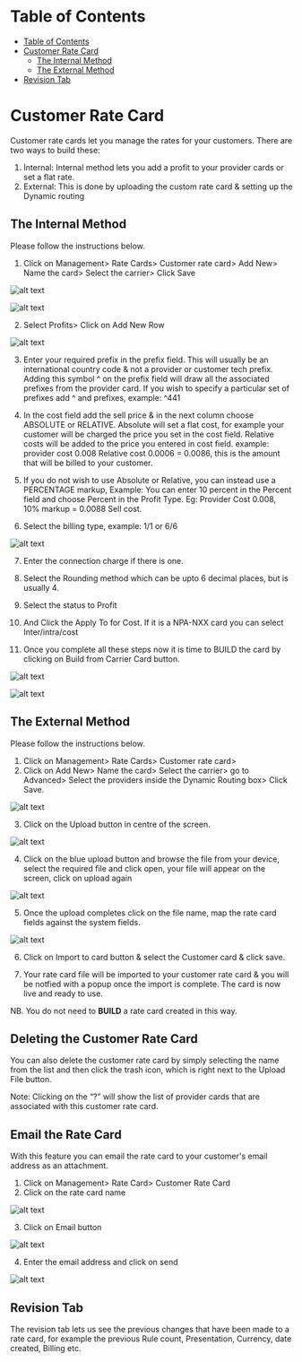 # Table of Contents

* [Table of Contents](#table-of-contents)
* [Customer Rate Card](#customer-rate-card)
   * [The Internal Method](#the-internal-method)
   * [The External Method](#the-external-method)
* [Revision Tab](#revision-tab)  



# Customer Rate Card

Customer rate cards let you manage the rates for your customers. There are two ways to build these: 

1. Internal: Internal method lets you add a profit to your provider cards or set a flat rate.
2. External: This is done by uploading the custom rate card & setting up the Dynamic routing

## The Internal Method 

Please follow the instructions below.

1. Click on Management> Rate Cards> Customer rate card> Add New> Name the card> Select the carrier> Click Save

  ![alt text][customer-ratecard1]

  ![alt text][customer-ratecard2]

2. Select Profits> Click on Add New Row

  ![alt text][customer-ratecard3]

3. Enter your required prefix in the prefix field. This will usually be an international country code & not a provider or customer tech    prefix. Adding this symbol ^ on the prefix field will draw all the associated prefixes from the provider card. If you wish to specify   a particular set of prefixes add ^ and prefixes, example: ^441

4. In the cost field add the sell price & in the next column choose ABSOLUTE or RELATIVE.
   Absolute will set a flat cost, for example your customer will be charged the price you set in the cost field. 
   Relative costs will be added to the price you entered in cost field. example: provider cost 0.008 Relative cost 0.0006 = 0.0086, this    is the amount that will be billed to your customer.
   
5. If you do not wish to use Absolute or Relative, you can instead use a PERCENTAGE markup, Example: You can enter 10 percent in the        Percent field and choose Percent in the Profit Type. Eg: Provider Cost 0.008, 10% markup = 0.0088 Sell cost.

6. Select the billing type, example: 1/1 or 6/6

  ![alt text][customer-ratecard4]

7. Enter the connection charge if there is one.

8. Select the Rounding method which can be upto 6 decimal places, but is usually 4.

9. Select the status to Profit

10. And Click the Apply To for Cost. If it is a NPA-NXX card you can select Inter/intra/cost

11. Once you complete all these steps now it is time to BUILD the card by clicking on Build from Carrier Card button.

   ![alt text][customer-ratecard5]

   ![alt text][customer-ratecard6]


## The External Method 

Please follow the instructions below.

1. Click on Management> Rate Cards> Customer rate card> 
2. Click on Add New> Name the card> Select the carrier> go to Advanced> Select the providers inside the Dynamic Routing box> Click Save.

  ![alt text][customer-ratecard-advance3]

3. Click on the Upload button in centre of the screen.

  ![alt text][customer-ratecard-advance4]

4. Click on the blue upload button and browse the file from your device, select the required file and click open, your file will appear on the screen, click on upload again

  ![alt text][customer-ratecard-advance5]

5. Once the upload completes click on the file name, map the rate card fields against the system fields. 

  ![alt text][map-giff]

6. Click on Import to card button & select the Customer card & click save.

7. Your rate card file will be imported to your customer rate card & you will be notfied with a popup once the import is complete. The  card is now live and ready to use.

NB. You do not need to **BUILD** a rate card created in this way.

## Deleting the Customer Rate Card

You can also delete the customer rate card by simply selecting the name from the list and then click the trash icon, which is right next to the Upload File button.

Note: Clicking on the “?” will show the list of provider cards that are associated with this customer rate card. 

## Email the Rate Card

With this feature you can email the rate card to your customer's email address as an attachment.

1. Click on Management> Rate Card> Customer Rate Card
2. Click on the rate card name

  ![alt text][email-ratecard-1]

3. Click on Email button

  ![alt text][email-ratecard-2]

4. Enter the email address and click on send

  ![alt text][email-ratecard-3]

## Revision Tab 

The revision tab lets us see the previous changes that have been made to a rate card, for example the previous Rule count, Presentation, Currency, date created, Billing etc.

[email-ratecard-1]: https://raw.githubusercontent.com/digipigeon/connexcs-user-docs/master/img/email-ratecard-1.png "Email-Ratecard-1"
[email-ratecard-2]: https://raw.githubusercontent.com/digipigeon/connexcs-user-docs/master/img/email-ratecard-2.png "Email-Ratecard-2"
[email-ratecard-3]: https://raw.githubusercontent.com/digipigeon/connexcs-user-docs/master/img/email-ratecard-3.png "Email-Ratecard-3"


[ratecard-dashboard]: https://raw.githubusercontent.com/digipigeon/connexcs-user-docs/master/img/ratecard-dashboard.png "Ratecard-Dashboard"
[customer-ratecard]: https://raw.githubusercontent.com/digipigeon/connexcs-user-docs/master/img/customer-ratecard.png "Customer-Ratecard"
[basic]: https://raw.githubusercontent.com/digipigeon/connexcs-user-docs/master/img/basic.png "basic"
[advance]: https://raw.githubusercontent.com/digipigeon/connexcs-user-docs/master/img/advance.png "advance"
[card-details]: https://raw.githubusercontent.com/digipigeon/connexcs-user-docs/master/img/card-details.png "Card-Details"
[profittab]: https://raw.githubusercontent.com/digipigeon/connexcs-user-docs/master/img/profittab.png "Profit-Tab"
[popup]: https://raw.githubusercontent.com/digipigeon/connexcs-user-docs/master/img/popup.jpg "Popup"
[edittab]: https://raw.githubusercontent.com/digipigeon/connexcs-user-docs/master/img/edittab.png "Edit-Tab"


[customer-ratecard1]: https://raw.githubusercontent.com/digipigeon/connexcs-user-docs/master/new-img/customer-ratecard1.png "customer-ratecard1"
[customer-ratecard2]: https://raw.githubusercontent.com/digipigeon/connexcs-user-docs/master/new-img/customer-ratecard2.png "customer-ratecard2"
[customer-ratecard3]: https://raw.githubusercontent.com/digipigeon/connexcs-user-docs/master/new-img/customer-ratecard3.png "customer-ratecard3"
[customer-ratecard4]: https://raw.githubusercontent.com/digipigeon/connexcs-user-docs/master/new-img/customer-ratecard4.png "customer-ratecard4"
[customer-ratecard5]: https://raw.githubusercontent.com/digipigeon/connexcs-user-docs/master/new-img/customer-ratecard5.png "customer-ratecard5"
[customer-ratecard6]: https://raw.githubusercontent.com/digipigeon/connexcs-user-docs/master/new-img/customer-ratecard6.png "customer-ratecard6"



[customer-ratecard-advance1]: https://raw.githubusercontent.com/digipigeon/connexcs-user-docs/master/new-img/customer-ratecard-advance1.png "customer-ratecard-advance1"
[customer-ratecard-advance2]: https://raw.githubusercontent.com/digipigeon/connexcs-user-docs/master/new-img/customer-ratecard-advance2.png "customer-ratecard-advance2"
[customer-ratecard-advance3]: https://raw.githubusercontent.com/digipigeon/connexcs-user-docs/master/new-img/customer-ratecard-advance3.png "customer-ratecard-advance3"
[customer-ratecard-advance4]: https://raw.githubusercontent.com/digipigeon/connexcs-user-docs/master/new-img/customer-ratecard-advance4.png "customer-ratecard-advance4"
[customer-ratecard-advance5]: https://raw.githubusercontent.com/digipigeon/connexcs-user-docs/master/new-img/customer-ratecard-advance5.png "customer-ratecard-advance5"
[customer-ratecard-advance6]: https://raw.githubusercontent.com/digipigeon/connexcs-user-docs/master/new-img/customer-ratecard-advance6.png "customer-ratecard-advance6"
[customer-ratecard-advance7]: https://raw.githubusercontent.com/digipigeon/connexcs-user-docs/master/new-img/customer-ratecard-advance7.png "customer-ratecard-advance7"
[customer-ratecard-advance8]: https://raw.githubusercontent.com/digipigeon/connexcs-user-docs/master/new-img/customer-ratecard-advance8.png "customer-ratecard-advance8"

[map-giff]: https://raw.githubusercontent.com/digipigeon/connexcs-user-docs/master/new-img/map-giff.gif "map-giff"
